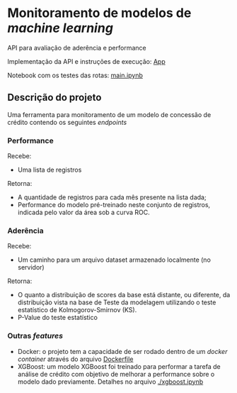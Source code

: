# Monitoramento de modelos de _machine learning_
API para avaliação de aderência e performance

Implementação da API e instruções de execução: [App](./app/)

Notebook com os testes das rotas: [main.ipynb](./main.ipynb)

## Descrição do projeto
Uma ferramenta para monitoramento de um modelo de concessão de crédito contendo os seguintes *endpoints*

### Performance
Recebe:
* Uma lista de registros

Retorna:
* A quantidade de registros para cada mês presente na lista dada;
* Performance do modelo pré-treinado neste conjunto de registros, indicada pelo valor da área sob a curva ROC.

### Aderência
Recebe:
* Um caminho para um arquivo dataset armazenado localmente (no servidor)

Retorna:
* O quanto a distribuição de scores da base está distante, ou diferente, da distribuição vista na base de Teste da modelagem utilizando o teste estatístico de Kolmogorov-Smirnov (KS).
* P-Value do teste estatístico

### Outras *features*
* Docker: o projeto tem a capacidade de ser rodado dentro de um *docker container* através do arquivo [Dockerfile](./app/Dockerfile)
* XGBoost: um modelo XGBoost foi treinado para performar a tarefa de análise de crédito com objetivo de melhorar a performance sobre o modelo dado previamente. Detalhes no arquivo [./xgboost.ipynb](./xgboost.ipynb)
